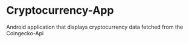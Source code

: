 # Cryptocurrency-App

Android application that displays cryptocurrency data fetched from the Coingecko-Api
